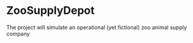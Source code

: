 # ZooSupplyDepot
The project will simulate an operational (yet fictional) zoo animal supply company

